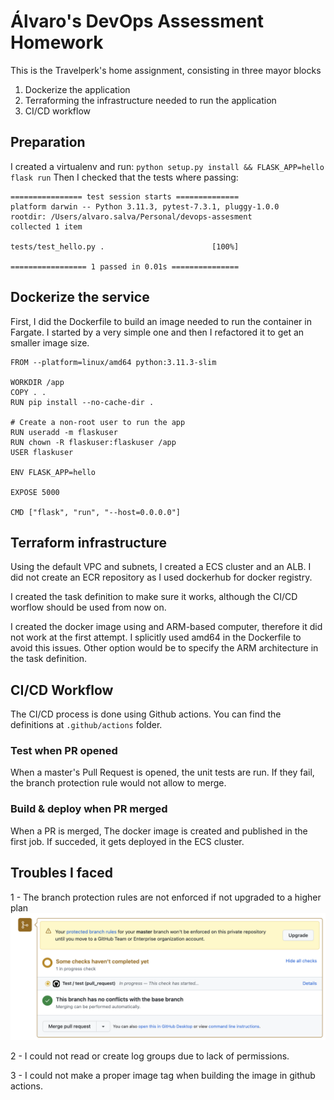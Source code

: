 # Álvaro's DevOps Assessment Homework
This is the Travelperk's home assignment, consisting in three mayor blocks
1. Dockerize the application
2. Terraforming the infrastructure needed to run the application
3. CI/CD workflow

## Preparation
I created a virtualenv and run:
`python setup.py install && FLASK_APP=hello flask run`
Then I checked that the tests where passing:
```
================ test session starts ==============
platform darwin -- Python 3.11.3, pytest-7.3.1, pluggy-1.0.0
rootdir: /Users/alvaro.salva/Personal/devops-assesment
collected 1 item                                                                                                                                                                                          

tests/test_hello.py .                        [100%]

================= 1 passed in 0.01s ===============
```

## Dockerize the service
First, I did the Dockerfile to build an image needed to run the container in Fargate. I started by a very simple one and then I refactored it to get an smaller image size.

```
FROM --platform=linux/amd64 python:3.11.3-slim

WORKDIR /app
COPY . .
RUN pip install --no-cache-dir .

# Create a non-root user to run the app
RUN useradd -m flaskuser 
RUN chown -R flaskuser:flaskuser /app
USER flaskuser

ENV FLASK_APP=hello

EXPOSE 5000

CMD ["flask", "run", "--host=0.0.0.0"]
```

## Terraform infrastructure
Using the default VPC and subnets, I created a ECS cluster and an ALB. I did not create an ECR repository as I used dockerhub for docker registry.

I created the task definition to make sure it works, although the CI/CD worflow should be used from now on.

I created the docker image using and ARM-based computer, therefore it did not work at the first attempt. I splicitly used amd64 in the Dockerfile to avoid this issues. Other option would be to specify the ARM architecture in the task definition.

## CI/CD Workflow
The CI/CD process is done using Github actions. You can find the definitions at `.github/actions` folder.


### Test when PR opened
When a master's Pull Request is opened, the unit tests are run. If they fail, the branch protection rule would not allow to merge.

### Build & deploy when PR merged
When a PR is merged, The docker image is created and published in the first job. If succeded, it gets deployed in the ECS cluster. 

## Troubles I faced

1 - The branch protection rules are not enforced if not upgraded to a higher plan
![Branch protection rule not enforced](docs/branch.png "Branch protection rule")

2 - I could not read or create log groups due to lack of permissions. 

3 - I could not make a proper image tag when building the image in github actions.